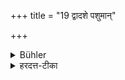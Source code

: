 +++
title = "19 द्वादशे पशुमान्"

+++

<details><summary>Bühler</summary>

19. (If he performs a funeral-oblation) on the twelfth day, he will become rich in cattle.
</details>

<details><summary>हरदत्त-टीका</summary>

## सूत्रम्
द्वादशे पशुमान् ॥ १८ ॥  
### टिप्पनी
द्वादश्यां बहवः पशवो भवन्ति ॥ १८ ॥
</details>
